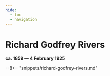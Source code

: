 ```yaml
---
hide:
  - toc
  - navigation 
---
```


# Richard Godfrey Rivers

**ca. 1859 — 4 February 1925**

--8<-- "snippets/richard-godfrey-rivers.md"
